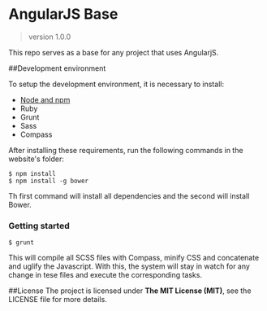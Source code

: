 # AngularJS Base
> version 1.0.0

This repo serves as a base for any project that uses AngularjS.

##Development environment

To setup the development environment, it is necessary to install:
- [Node and npm](http://nodejs.org/)
- Ruby
- Grunt
- Sass
- Compass

After installing these requirements, run the following commands in the website's folder:
```
$ npm install
$ npm install -g bower
```

Th first command will install all dependencies and the second will install Bower.

### Getting started

```
$ grunt
```

This will compile all SCSS files with Compass, minify CSS and concatenate and uglify the Javascript.
With this, the system will stay in watch for any change in tese files and execute the corresponding tasks.

##License
The project is licensed under **The MIT License (MIT)**, see the LICENSE file for more details.